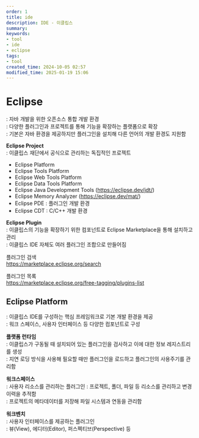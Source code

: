 ```yaml
---
order: 1
title: ide
description: IDE - 이클립스
summary:
keywords:
- tool
- ide
- eclipse
tags:
- tool
created_time: 2024-10-05 02:57
modified_time: 2025-01-19 15:06
---
```


# Eclipse
: 자바 개발을 위한 오픈소스 통합 개발 환경  
: 다양한 플러그인과 프로젝트를 통해 기능을 확장하는 플랫폼으로 확장  
: 기본은 자바 환경을 제공하지만 플러그인을 설치해 다른 언어의 개발 환경도 지원함  


**Eclipse Project**  
: 이클립스 재단에서 공식으로 관리하는 독집적인 프로젝트

- Eclipse Platform
- Eclipse Tools Platform
- Eclipse Web Tools Platform
- Eclipse Data Tools Platform
- Eclipse Java Development Tools (https://eclipse.dev/jdt/)
- Eclipse Memory Analyzer (https://eclipse.dev/mat/)
- Eclipse PDE : 플러그인 개발 환경
- Eclipse CDT : C/C++ 개발 환경


**Eclipse Plugin**  
: 이클립스의 기능을 확장하기 위한 컴포넌트로 Eclipse Marketplace을 통해 설치하고 관리  
: 이클립스 IDE 자체도 여러 플러그인 조합으로 만들어짐  

플러그인 검색  
https://marketplace.eclipse.org/search

플러그인 목록  
https://marketplace.eclipse.org/free-tagging/plugins-list



## Eclipse Platform
: 이클립스 IDE를 구성하는 핵심 프레임워크로 기본 개발 환경을 제공  
: 워크 스페이스, 사용자 인터페이스 등 다양한 컴포넌트로 구성  


**플랫폼 런타임**  
: 이클립스가 구동될 때 설치되어 있는 플러그인을 검사하고 이에 대한 정보 레지스트리를 생성  
: 지연 로딩 방식을 사용해 필요할 때만 플러그인을 로드하고 플러그인의 사용주기를 관리함 

**워크스페이스**  
: 사용자 리소스를 관리하는 플러그인
: 프로젝트, 폴더, 파일 등 리소스를 관리하고 변경 이력을 추적함  
: 프로젝트의 메타데이터를 저장해 파일 시스템과 연동을 관리함  

**워크벤치**  
: 사용자 인터페이스를 제공하는 플러그인  
: 뷰(View), 에디터(Editor), 퍼스펙티브(Perspective) 등  